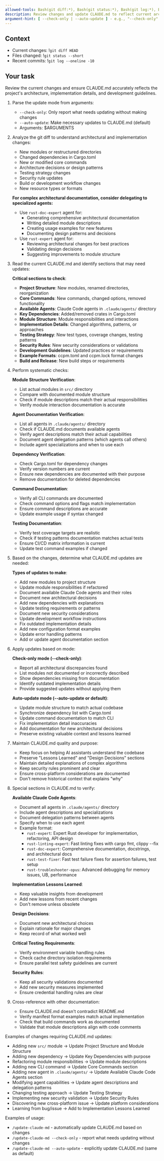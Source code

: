 ```yaml
---
allowed-tools: Bash(git diff:*), Bash(git status:*), Bash(git log:*), Bash(cargo tree:*), Read, Edit, MultiEdit, Grep, LS, Task
description: Review changes and update CLAUDE.md to reflect current architecture and implementation
argument-hint: [ --check-only | --auto-update ] - e.g., "--check-only" to only report needed updates
---
```


## Context

- Current changes: !`git diff HEAD`
- Files changed: !`git status --short`
- Recent commits: !`git log --oneline -10`

## Your task

Review the current changes and ensure CLAUDE.md accurately reflects the project's architecture, implementation details, and development guidelines.

1. Parse the update mode from arguments:
   - `--check-only`: Only report what needs updating without making changes
   - `--auto-update`: Make necessary updates to CLAUDE.md (default)
   - Arguments: $ARGUMENTS

2. Analyze the git diff to understand architectural and implementation changes:
   - New modules or restructured directories
   - Changed dependencies in Cargo.toml
   - New or modified core commands
   - Architecture decisions or design patterns
   - Testing strategy changes
   - Security rule updates
   - Build or development workflow changes
   - New resource types or formats
   
   **For complex architectural documentation, consider delegating to specialized agents:**
   - Use `rust-doc-expert` agent for:
     * Generating comprehensive architectural documentation
     * Writing detailed module descriptions
     * Creating usage examples for new features
     * Documenting design patterns and decisions
   - Use `rust-expert` agent for:
     * Reviewing architectural changes for best practices
     * Validating design decisions
     * Suggesting improvements to module structure

3. Read the current CLAUDE.md and identify sections that may need updates:

   **Critical sections to check**:
   - **Project Structure**: New modules, renamed directories, reorganization
   - **Core Commands**: New commands, changed options, removed functionality
   - **Available Agents**: Claude Code agents in `.claude/agents/` directory
   - **Key Dependencies**: Added/removed crates in Cargo.toml
   - **Module Structure**: Module responsibilities and interactions
   - **Implementation Details**: Changed algorithms, patterns, or approaches
   - **Testing Strategy**: New test types, coverage changes, testing patterns
   - **Security Rules**: New security considerations or validations
   - **Development Guidelines**: Updated practices or requirements
   - **Example Formats**: ccpm.toml and ccpm.lock format changes
   - **Build and Release**: New build steps or requirements

4. Perform systematic checks:

   **Module Structure Verification**:
   - List actual modules in `src/` directory
   - Compare with documented module structure
   - Check if module descriptions match their actual responsibilities
   - Verify module interaction documentation is accurate

   **Agent Documentation Verification**:
   - List all agents in `.claude/agents/` directory
   - Check if CLAUDE.md documents available agents
   - Verify agent descriptions match their actual capabilities
   - Document agent delegation patterns (which agents call others)
   - Include agent specializations and when to use each

   **Dependency Verification**:
   - Check Cargo.toml for dependency changes
   - Verify version numbers are current
   - Ensure new dependencies are documented with their purpose
   - Remove documentation for deleted dependencies

   **Command Documentation**:
   - Verify all CLI commands are documented
   - Check command options and flags match implementation
   - Ensure command descriptions are accurate
   - Update example usage if syntax changed

   **Testing Documentation**:
   - Verify test coverage targets are realistic
   - Check if testing patterns documentation matches actual tests
   - Ensure CI/CD matrix information is current
   - Update test command examples if changed

5. Based on the changes, determine what CLAUDE.md updates are needed:

   **Types of updates to make**:
   - Add new modules to project structure
   - Update module responsibilities if refactored
   - Document available Claude Code agents and their roles
   - Document new architectural decisions
   - Add new dependencies with explanations
   - Update testing requirements or patterns
   - Document new security considerations
   - Update development workflow instructions
   - Fix outdated implementation details
   - Add new configuration format examples
   - Update error handling patterns
   - Add or update agent documentation section

6. Apply updates based on mode:

   **Check-only mode (--check-only)**:
   - Report all architectural discrepancies found
   - List modules not documented or incorrectly described
   - Show dependencies missing from documentation
   - Identify outdated implementation details
   - Provide suggested updates without applying them

   **Auto-update mode (--auto-update or default)**:
   - Update module structure to match actual codebase
   - Synchronize dependency list with Cargo.toml
   - Update command documentation to match CLI
   - Fix implementation detail inaccuracies
   - Add documentation for new architectural decisions
   - Preserve existing valuable context and lessons learned

7. Maintain CLAUDE.md quality and purpose:
   - Keep focus on helping AI assistants understand the codebase
   - Preserve "Lessons Learned" and "Design Decisions" sections
   - Maintain detailed explanations of complex algorithms
   - Keep security rules prominent and clear
   - Ensure cross-platform considerations are documented
   - Don't remove historical context that explains "why"

8. Special sections in CLAUDE.md to verify:

   **Available Claude Code Agents**:
   - Document all agents in `.claude/agents/` directory
   - Include agent descriptions and specializations
   - Document delegation patterns between agents
   - Specify when to use each agent
   - Example format:
     * `rust-expert`: Expert Rust developer for implementation, refactoring, API design
     * `rust-linting-expert`: Fast linting fixes with cargo fmt, clippy --fix
     * `rust-doc-expert`: Comprehensive documentation, docstrings, and architectural docs
     * `rust-test-fixer`: Fast test failure fixes for assertion failures, test setup
     * `rust-troubleshooter-opus`: Advanced debugging for memory issues, UB, performance

   **Implementation Lessons Learned**:
   - Keep valuable insights from development
   - Add new lessons from recent changes
   - Don't remove unless obsolete

   **Design Decisions**:
   - Document new architectural choices
   - Explain rationale for major changes
   - Keep record of what worked well

   **Critical Testing Requirements**:
   - Verify environment variable handling rules
   - Check cache directory isolation requirements
   - Ensure parallel test safety guidelines are current

   **Security Rules**:
   - Keep all security validations documented
   - Add new security measures implemented
   - Ensure credential handling rules are clear

9. Cross-reference with other documentation:
   - Ensure CLAUDE.md doesn't contradict README.md
   - Verify manifest format examples match actual implementation
   - Check that build commands work as documented
   - Validate that module descriptions align with code comments

Examples of changes requiring CLAUDE.md updates:
- Adding new `src/` module → Update Project Structure and Module Structure
- Adding new dependency → Update Key Dependencies with purpose
- Refactoring module responsibilities → Update module descriptions
- Adding new CLI command → Update Core Commands section
- Adding new agent in `.claude/agents/` → Update Available Claude Code Agents section
- Modifying agent capabilities → Update agent descriptions and delegation patterns
- Changing testing approach → Update Testing Strategy
- Implementing new security validation → Update Security Rules
- Discovering new cross-platform issue → Update platform considerations
- Learning from bug/issue → Add to Implementation Lessons Learned

Examples of usage:
- `/update-claude-md` - automatically update CLAUDE.md based on changes
- `/update-claude-md --check-only` - report what needs updating without changes
- `/update-claude-md --auto-update` - explicitly update CLAUDE.md (same as default)